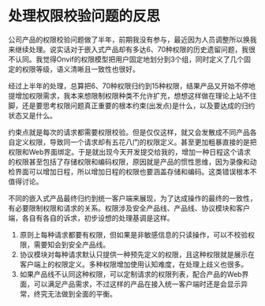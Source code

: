 # 处理权限校验问题的反思

公司产品的权限校验问题做了半年，前期我没有参与，最近因为人员调整所以换我来继续处理。说实话对于嵌入式产品却有多达6、70种权限的历史遗留问题，我很不认同。我觉得Onvif的权限模型把用户固定地划分到3个组，同时定义了几个固定的权限等级，语义清晰且一致性也很好。

经过上半年的处理，总算把6、70种权限归约到15种权限，结果产品又开始不停地提增加权限需求，我本来想限制权限种类不允许扩充，想想这样做在理论上站不住脚，还是要思考权限问题真正重要的根本约束(出发点)是什么，以及要达成的归约状态又是什么。

约束点就是每次的请求都需要权限校验。但是仅仅这样，就又会发散成不同产品各自定义权限，导致同一个请求却有五花八门的权限定义。甚至更加粗暴直接的是把权限和Web界面绑定。于是就出现今天开发提交给我的，增加一种日程这个请求的权限甚至包括了存储权限和编码权限，原因就是产品的惯性思维，因为录像和动检界面可以增加日程，所以增加日程的权限也要涵盖存储和编码。这类错误根本不值得讨论。

不同的嵌入式产品最终归约到统一客户端来展现，为了达成操作的最终的一致性，有必要限制权限和请求的关系。权限涉及安全产品线、产品线、协议模块和客户端，各自有各自的诉求，初步设想的处理基调是这样。

1. 原则上每种请求都要有权限，但如果是非敏感信息的只读操作，可以不校验权限，需要知会到安全产品线。
2. 协议模块对每种请求默认只提供一种预先定义的权限，且这种权限就是展示在客户端上的权限定义。多种权限增加使用认知难度，在处理上歧义也很多。
3. 如果产品线不认同这种权限，可以定制请求的权限列表，配合产品的Web界面，可以满足产品需求，不过这样的产品在接入统一客户端时还是会显示异常，终究无法做到全面的平衡。